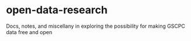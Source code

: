# open-data-research
Docs, notes, and miscellany in exploring the possibility for making GSCPC data free and open
